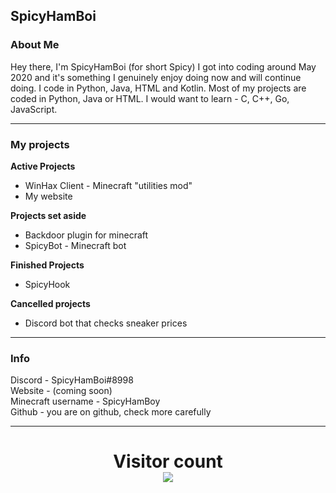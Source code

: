## SpicyHamBoi

<p align="center">
  <h3>About Me </h3>
</p>

Hey there, I'm SpicyHamBoi (for short Spicy) I got into coding around May 2020 and it's something I genuinely enjoy doing now and will continue doing. I code in Python, Java, HTML and Kotlin. Most of my projects are coded in Python, Java or HTML. I would want to learn - C, C++, Go, JavaScript.

---

<p align="center">
  <h3>My projects</h3>
</p>

**Active Projects** <br>
- WinHax Client - Minecraft "utilities mod"
- My website

**Projects set aside** <br>
- Backdoor plugin for minecraft
- SpicyBot - Minecraft bot

**Finished Projects** <br>
- SpicyHook

**Cancelled projects** <br>
- Discord bot that checks sneaker prices

---

<p align="center">
  <h3>Info</h3>
</p>

Discord - SpicyHamBoi#8998 <br />
Website - (coming soon)<br />
Minecraft username - SpicyHamBoy <br />
Github - you are on github, check more carefully<br />

---
<p> 
  <h1 align="center">Visitor count<br>
  <img src="https://profile-counter.glitch.me/SpicyHamboi/count.svg" />
    </h1>
</p>

